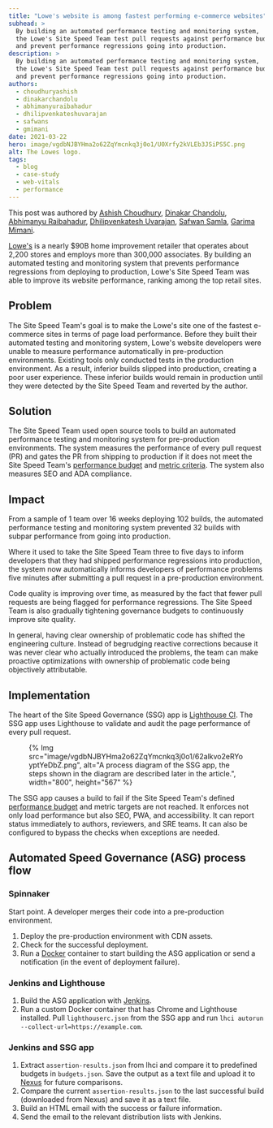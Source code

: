 ```yaml
---
title: "Lowe's website is among fastest performing e-commerce websites"
subhead: >
  By building an automated performance testing and monitoring system,
  the Lowe's Site Speed Team test pull requests against performance budgets,
  and prevent performance regressions going into production.
description: >
  By building an automated performance testing and monitoring system,
  the Lowe's Site Speed Team test pull requests against performance budgets,
  and prevent performance regressions going into production.
authors:
  - choudhuryashish
  - dinakarchandolu
  - abhimanyuraibahadur
  - dhilipvenkateshuvarajan
  - safwans
  - gmimani
date: 2021-03-22
hero: image/vgdbNJBYHma2o62ZqYmcnkq3j0o1/U0Xrfy2kVLEb3JSiPS5C.png
alt: The Lowes logo.
tags:
  - blog
  - case-study
  - web-vitals
  - performance
---
```


This post was authored by [Ashish Choudhury](https://www.linkedin.com/in/choudhuryashish/),
[Dinakar Chandolu](https://www.linkedin.com/in/dinakarchandolu/),
[Abhimanyu Raibahadur](https://www.linkedin.com/in/abhimanyuraibahadur/),
[Dhilipvenkatesh Uvarajan](https://www.linkedin.com/in/dhilip-venkatesh-uvarajan-16914624/),
[Safwan Samla](https://www.linkedin.com/in/safwansamla/),
[Garima Mimani](https://www.linkedin.com/in/garimamimani/).

[Lowe's](https://www.lowes.com/) is a nearly $90B home improvement retailer
that operates about 2,200 stores and employs more than 300,000 associates.
By building an automated testing and monitoring system that prevents performance regressions from deploying to production,
Lowe's Site Speed Team was able to improve its website performance,
ranking among the top retail sites.

## Problem

The Site Speed Team's goal is to make the Lowe's site one of the fastest e-commerce sites in terms of page load performance.
Before they built their automated testing and monitoring system,
Lowe's website developers were unable to measure performance automatically in pre-production environments.
Existing tools only conducted tests in the production environment.
As a result, inferior builds slipped into production, creating a poor user experience.
These inferior builds would remain in production until they were detected by the Site Speed Team and reverted by the author.

## Solution

The Site Speed Team used open source tools to build an automated performance testing and monitoring system for pre-production environments.
The system measures the performance of every pull request (PR)
and gates the PR from shipping to production if it does not meet the Site Speed Team's
[performance budget](/performance-budgets-101/) and [metric criteria](/vitals/).
The system also measures SEO and ADA compliance.

## Impact

From a sample of 1 team over 16 weeks deploying 102 builds,
the automated performance testing and monitoring system prevented 32 builds with subpar performance from going into production.

Where it used to take the Site Speed Team three to five days to inform developers that they had shipped performance regressions into production,
the system now automatically informs developers of performance problems five minutes after submitting a pull request in a pre-production environment.

Code quality is improving over time,
as measured by the fact that fewer pull requests are being flagged for performance regressions.
The Site Speed Team is also gradually tightening governance budgets to continuously improve site quality.

In general, having clear ownership of problematic code has shifted the engineering culture.
Instead of begrudging reactive corrections because it was never clear who actually introduced the problems,
the team can make proactive optimizations with ownership of problematic code being objectively attributable.

## Implementation

The heart of the Site Speed Governance (SSG) app is [Lighthouse CI](https://web.dev/lighthouse-ci/).
The SSG app uses Lighthouse to validate and audit the page performance of every pull request.

<figure class="w-figure">
{% Img src="image/vgdbNJBYHma2o62ZqYmcnkq3j0o1/62alkvo2eRYoyptYeDbZ.png", alt="A process diagram of the SSG app, the steps shown in the diagram are described later in the article.", width="800", height="567" %}
</figure>

The SSG app causes a build to fail if the Site Speed Team's defined
[performance budget](https://web.dev/performance-budgets-101/) and metric targets are not reached.
It enforces not only load performance but also SEO, PWA, and accessibility.
It can report status immediately to authors, reviewers, and SRE teams.
It can also be configured to bypass the checks when exceptions are needed.

## Automated Speed Governance (ASG) process flow

### Spinnaker

Start point. A developer merges their code into a pre-production environment.

1. Deploy the pre-production environment with CDN assets.
1. Check for the successful deployment.
1. Run a [Docker](https://www.docker.com/)
container to start building the ASG application or send a notification (in the event of deployment failure).

### Jenkins and Lighthouse

1. Build the ASG application with [Jenkins](https://www.jenkins.io/).
1. Run a custom Docker container that has Chrome and Lighthouse installed.
Pull `lighthouserc.json` from the SSG app and run `lhci autorun --collect-url=https://example.com`.

### Jenkins and SSG app

1. Extract `assertion-results.json` from lhci and compare it to predefined budgets in `budgets.json`.
Save the output as a text file and upload it to [Nexus](https://www.sonatype.com/nexus/repository-oss) for future comparisons.
1. Compare the current `assertion-results.json` to the last successful build
(downloaded from Nexus) and save it as a text file.
1. Build an HTML email with the success or failure information.
1. Send the email to the relevant distribution lists with Jenkins.
